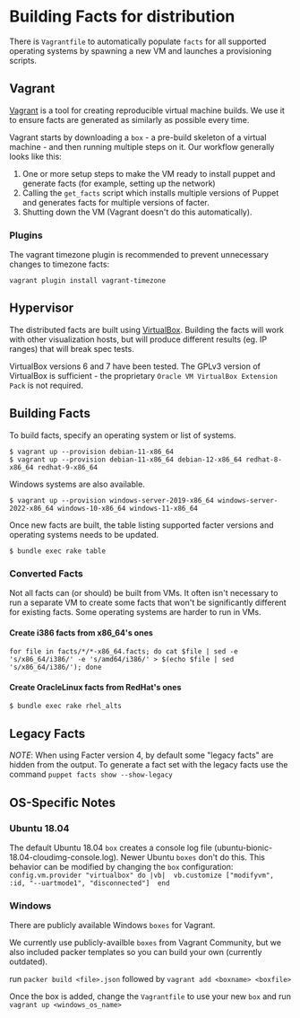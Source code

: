 # Building Facts for distribution

There is `Vagrantfile` to automatically populate `facts` for all supported operating systems by spawning a new VM and launches a provisioning scripts.

## Vagrant

[Vagrant](https://www.vagrantup.com/) is a tool for creating reproducible virtual machine builds.
We use it to ensure facts are generated as similarly as possible every time.

Vagrant starts by downloading a `box` - a pre-build skeleton of a virtual machine - and then running multiple steps on it.
Our workflow generally looks like this:

1. One or more setup steps to make the VM ready to install puppet and generate facts (for example, setting up the network)
1. Calling the `get_facts` script which installs multiple versions of Puppet and generates facts for multiple versions of facter.
1. Shutting down the VM (Vagrant doesn't do this automatically).

### Plugins

The vagrant timezone plugin is recommended to prevent unnecessary changes to timezone facts:

```
vagrant plugin install vagrant-timezone
```

## Hypervisor

The distributed facts are built using [VirtualBox](https://www.virtualbox.org/wiki/Downloads).
Building the facts will work with other visualization hosts, but will produce different results (eg. IP ranges) that will break spec tests.

VirtualBox versions 6 and 7 have been tested.
The GPLv3 version of VirtualBox is sufficient - the proprietary `Oracle VM VirtualBox Extension Pack` is not required.

## Building Facts

To build facts, specify an operating system or list of systems.

```
$ vagrant up --provision debian-11-x86_64
$ vagrant up --provision debian-11-x86_64 debian-12-x86_64 redhat-8-x86_64 redhat-9-x86_64
```

Windows systems are also available.

```
$ vagrant up --provision windows-server-2019-x86_64 windows-server-2022-x86_64 windows-10-x86_64 windows-11-x86_64
```

Once new facts are built, the table listing supported facter versions and operating systems needs to be updated.

```
$ bundle exec rake table
```

### Converted Facts

Not all facts can (or should) be built from VMs.
It often isn't necessary to run a separate VM to create some facts that won't be significantly different for existing facts.
Some operating systems are harder to run in VMs.

#### Create i386 facts from x86_64's ones

```
for file in facts/*/*-x86_64.facts; do cat $file | sed -e 's/x86_64/i386/' -e 's/amd64/i386/' > $(echo $file | sed 's/x86_64/i386/'); done
```

#### Create OracleLinux facts from RedHat's ones

```
$ bundle exec rake rhel_alts
```

## Legacy Facts

*NOTE*: When using Facter version 4, by default some "legacy facts" are hidden from the output.
To generate a fact set with the legacy facts use the command `puppet facts show --show-legacy`

## OS-Specific Notes

### Ubuntu 18.04

The default Ubuntu 18.04 `box` creates a console log file (ubuntu-bionic-18.04-cloudimg-console.log).
Newer Ubuntu `boxes` don't do this.
This behavior can be modified by changing the `box` configuration: `config.vm.provider "virtualbox" do |vb|  vb.customize ["modifyvm", :id, "--uartmode1", "disconnected"]  end`

### Windows

There are publicly available Windows `boxes` for Vagrant.

We currently use publicly-availble `boxes` from Vagrant Community, but we also included packer templates so you can build your own (currently outdated).

run `packer build <file>.json`
followed by `vagrant add <boxname> <boxfile>`

Once the box is added, change the `Vagrantfile` to use your new `box` and run `vagrant up <windows_os_name>`

